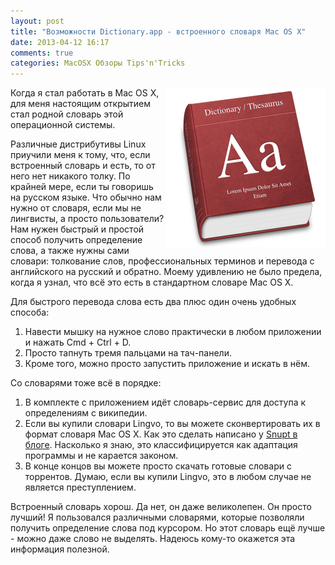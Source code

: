 ```yaml
---
layout: post
title: "Возможности Dictionary.app - встроенного словаря Mac OS X"
date: 2013-04-12 16:17
comments: true
categories: MacOSX Обзоры Tips'n'Tricks
---
```

<img src="/images/post/dictionary.png" alt="Иконка словаря" title="Dictionary.app" style="float:right">
Когда я стал работать в Mac OS X, для меня настоящим открытием стал родной словарь этой операционной системы.

Различные дистрибутивы Linux приучили меня к тому, что, если встроенный словарь и есть, то от него нет никакого толку. По крайней мере, если ты говоришь на русском языке.
Что обычно нам нужно от словаря, если мы не лингвисты, а просто пользователи? Нам нужен быстрый и простой способ получить определение слова, а также нужны сами словари: толкование слов, профессиональных терминов и перевода с английского на русский и обратно. Моему удивлению не было предела, когда я узнал, что всё это есть в стандартном словаре Mac OS X.

Для быстрого перевода слова есть два плюс один очень удобных способа:

1. Навести мышку на нужное слово практически в любом приложении и нажать Cmd + Ctrl + D.
2. Просто тапнуть тремя пальцами на тач-панели.
3. Кроме того, можно просто запустить приложение и искать в нём.

Со словарями тоже всё в порядке:

1. В комплекте с приложением идёт словарь-сервис для доступа к определениям с википедии.
2. Если вы купили словари Lingvo, то вы можете сконвертировать их в формат словаря Mac OS X. Как это сделать написано у [Snupt в блоге](http://snupt.com/2010/08/17/try-add-dicts/). Насколько я знаю, это классифицируется как адаптация программы и не карается законом.
3. В конце концов вы можете просто скачать готовые словари с торрентов. Думаю, если вы купили Lingvo, это в любом случае не является преступлением.

Встроенный словарь хорош. Да нет, он даже великолепен. Он просто лучший! Я пользовался различными словарями, которые позволяли получить определение слова под курсором. Но этот словарь ещё лучше - можно даже слово не выделять. Надеюсь кому-то окажется эта информация полезной.